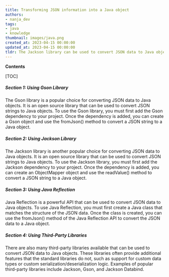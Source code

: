 ```yaml
---
title: Transforming JSON information into a Java object
authors:
- nanja_dev
tags:
- java
- knowledge
thumbnail: images/java.png
created_at: 2023-04-15 00:00:00
updated_at: 2023-04-15 00:00:00
tldr: The Jackson library can be used to convert JSON data to Java objects.
---
```


**Contents**

[TOC]

##### Section 1: Using Gson Library
The Gson library is a popular choice for converting JSON data to Java objects. It is an open source library that can be used to convert JSON strings to Java objects. To use the Gson library, you must first add the Gson dependency to your project. Once the dependency is added, you can create a Gson object and use the fromJson() method to convert a JSON string to a Java object.

##### Section 2: Using Jackson Library
The Jackson library is another popular choice for converting JSON data to Java objects. It is an open source library that can be used to convert JSON strings to Java objects. To use the Jackson library, you must first add the Jackson dependency to your project. Once the dependency is added, you can create an ObjectMapper object and use the readValue() method to convert a JSON string to a Java object.

##### Section 3: Using Java Reflection
Java Reflection is a powerful API that can be used to convert JSON data to Java objects. To use Java Reflection, you must first create a Java class that matches the structure of the JSON data. Once the class is created, you can use the fromJson() method of the Java Reflection API to convert the JSON data to a Java object.

##### Section 4: Using Third-Party Libraries
There are also many third-party libraries available that can be used to convert JSON data to Java objects. These libraries often provide additional features that the standard libraries do not, such as support for custom data types or custom serialization/deserialization logic. Examples of popular third-party libraries include Jackson, Gson, and Jackson Databind.

